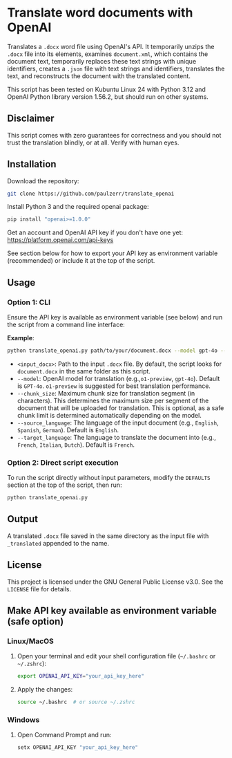 
# Translate word documents with OpenAI

Translates a `.docx` word file using OpenAI's API. It temporarily unzips the `.docx` file into its elements, examines `document.xml`, which contains the document text, temporarily replaces these text strings with unique identifiers, creates a `.json` file with text strings and identifiers, translates the text, and reconstructs the document with the translated content. 

This script has been tested on Kubuntu Linux 24 with Python 3.12 and OpenAI Python library version 1.56.2, but should run on other systems.

## Disclaimer

This script comes with zero guarantees for correctness and you should not trust the translation blindly, or at all. Verify with human eyes.


## Installation

Download the repository:

```bash
git clone https://github.com/paulzerr/translate_openai
```

Install Python 3 and the required openai package:

```bash
pip install "openai>=1.0.0"
```
Get an account and OpenAI API key if you don't have one yet: https://platform.openai.com/api-keys 

See section below for how to export your API key as environment variable (recommended) or include it at the top of the script.


## Usage

### Option 1: CLI

Ensure the API key is available as environment variable (see below) and run the script from a command line interface:

**Example**:
```bash
python translate_openai.py path/to/your/document.docx --model gpt-4o --chunk_size 400000 --source_language English --target_language French
```

- `<input_docx>`: Path to the input `.docx` file. By default, the script looks for `document.docx` in the same folder as this script.
- `--model`: OpenAI model for translation (e.g.,`o1-preview`, `gpt-4o`). Default is `GPT-4o`. `o1-preview` is suggested for best translation performance.
- `--chunk_size`: Maximum chunk size for translation segment (in characters). This determines the maximum size per segment of the document that will be uploaded for translation. This is optional, as a safe chunk limit is determined automatically depending on the model.
- `--source_language`: The language of the input document (e.g., `English`, `Spanish`, `German`). Default is `English`.
- `--target_language`: The language to translate the document into (e.g., `French`, `Italian`, `Dutch`). Default is `French`.


### Option 2: Direct script execution

To run the script directly without input parameters, modify the `DEFAULTS` section at the top of the script, then run:

```bash
python translate_openai.py
```


## Output

A translated `.docx` file saved in the same directory as the input file with `_translated` appended to the name.


## License

This project is licensed under the GNU General Public License v3.0. See the `LICENSE` file for details.





## Make API key available as environment variable (safe option)

### Linux/MacOS
1. Open your terminal and edit your shell configuration file (`~/.bashrc` or `~/.zshrc`):
   ```bash
   export OPENAI_API_KEY="your_api_key_here"
   ```
2. Apply the changes:
   ```bash
   source ~/.bashrc  # or source ~/.zshrc
   ```

### Windows
1. Open Command Prompt and run:
   ```cmd
   setx OPENAI_API_KEY "your_api_key_here"
   ```
